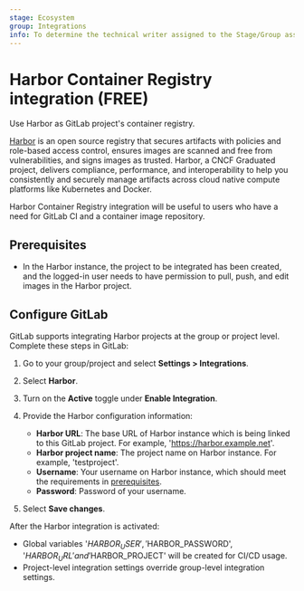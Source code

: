 ```yaml
---
stage: Ecosystem
group: Integrations
info: To determine the technical writer assigned to the Stage/Group associated with this page, see https://about.gitlab.com/handbook/engineering/ux/technical-writing/#assignments
---
```


# Harbor Container Registry integration **(FREE)**

Use Harbor as GitLab project's container registry.

[Harbor](https://goharbor.io/) is an open source registry that secures artifacts with policies and role-based access control, ensures images are scanned and free from vulnerabilities, and signs images as trusted. Harbor, a CNCF Graduated project, delivers compliance, performance, and interoperability to help you consistently and securely manage artifacts across cloud native compute platforms like Kubernetes and Docker.

Harbor Container Registry integration will be useful to users who have a need for GitLab CI and a container image repository.

## Prerequisites

- In the Harbor instance, the project to be integrated has been created, and the logged-in user needs to have permission to pull, push, and edit images in the Harbor project.

## Configure GitLab

GitLab supports integrating Harbor projects at the group or project level. Complete these steps in GitLab:

1. Go to your group/project and select **Settings > Integrations**.
1. Select **Harbor**.
1. Turn on the **Active** toggle under **Enable Integration**.
1. Provide the Harbor configuration information:
   - **Harbor URL**: The base URL of Harbor instance which is being linked to this GitLab project. For example, 'https://harbor.example.net'.
   - **Harbor project name**: The project name on Harbor instance. For example, 'testproject'.  
   - **Username**: Your username on Harbor instance, which should meet the requirements in [prerequisites](#prerequisites).
   - **Password**: Password of your username.

1. Select **Save changes**.

After the Harbor integration is activated:

- Global variables '$HARBOR_USER', '$HARBOR_PASSWORD', '$HARBOR_URL' and '$HARBOR_PROJECT' will be created for CI/CD usage.
- Project-level integration settings override group-level integration settings.
